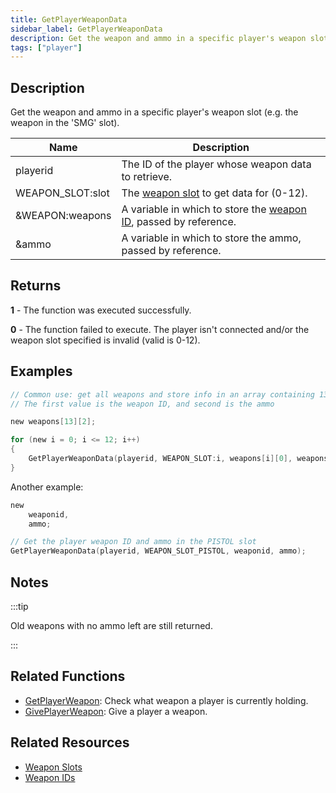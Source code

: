 ```yaml
---
title: GetPlayerWeaponData
sidebar_label: GetPlayerWeaponData
description: Get the weapon and ammo in a specific player's weapon slot (e.
tags: ["player"]
---
```


## Description

Get the weapon and ammo in a specific player's weapon slot (e.g. the weapon in the 'SMG' slot).

| Name             | Description                                                                                |
|------------------|--------------------------------------------------------------------------------------------|
| playerid         | The ID of the player whose weapon data to retrieve.                                        |
| WEAPON_SLOT:slot | The [weapon slot](../resources/weaponslots) to get data for (0-12).                        |
| &WEAPON:weapons  | A variable in which to store the [weapon ID](../resources/weaponids), passed by reference. |
| &ammo            | A variable in which to store the ammo, passed by reference.                                |

## Returns

**1** - The function was executed successfully.

**0** - The function failed to execute. The player isn't connected and/or the weapon slot specified is invalid (valid is 0-12).

## Examples

```c
// Common use: get all weapons and store info in an array containing 13 slots
// The first value is the weapon ID, and second is the ammo

new weapons[13][2];

for (new i = 0; i <= 12; i++)
{
    GetPlayerWeaponData(playerid, WEAPON_SLOT:i, weapons[i][0], weapons[i][1]);
}
```

Another example:

```c
new 
    weaponid,
    ammo;

// Get the player weapon ID and ammo in the PISTOL slot
GetPlayerWeaponData(playerid, WEAPON_SLOT_PISTOL, weaponid, ammo);
```

## Notes

:::tip

Old weapons with no ammo left are still returned.

:::

## Related Functions

- [GetPlayerWeapon](GetPlayerWeapon): Check what weapon a player is currently holding.
- [GivePlayerWeapon](GivePlayerWeapon): Give a player a weapon.

## Related Resources

- [Weapon Slots](../resources/weaponslots)
- [Weapon IDs](../resources/weaponids)
